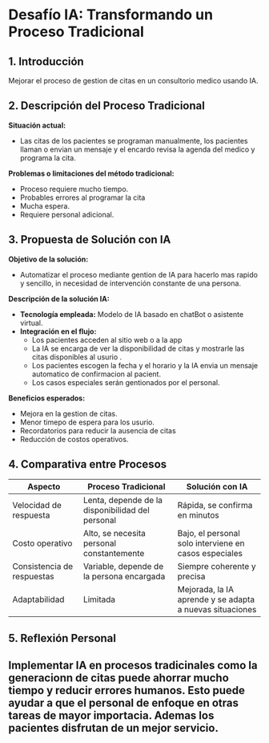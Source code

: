 # Desafío IA: Transformando un Proceso Tradicional

## 1. Introducción
Mejorar el proceso de gestion de citas en un consultorio medico usando IA.

## 2. Descripción del Proceso Tradicional
**Situación actual:**  
- Las citas de los pacientes se programan manualmente, los pacientes llaman o envian un mensaje y el encardo revisa la agenda del medico y programa la cita. 

**Problemas o limitaciones del método tradicional:**  
- Proceso requiere mucho tiempo.
- Probables errores al programar la cita
- Mucha espera. 
- Requiere personal adicional.

## 3. Propuesta de Solución con IA
**Objetivo de la solución:**  
- Automatizar el proceso mediante gention de IA para hacerlo mas rapido y sencillo, in necesidad de intervención constante de una persona.

**Descripción de la solución IA:**  
- **Tecnología empleada:** Modelo de IA basado en chatBot o asistente virtual.
- **Integración en el flujo:**
  - Los pacientes acceden al sitio web o a la app 
  - La IA se encarga de ver la disponibilidad de citas y mostrarle las citas disponibles al usurio .
  - Los pacientes escogen la fecha y el horario y la IA envia un mensaje automatico de confirmacion al pacient.
  - Los casos especiales serán gentionados por el personal.

**Beneficios esperados:**  
- Mejora en la gestion de citas.
- Menor timepo de espera para los usurio.
- Recordatorios para reducir la ausencia de citas
- Reducción de costos operativos.

## 4. Comparativa entre Procesos

| Aspecto                    | Proceso Tradicional                                              | Solución con IA                                                   |
|----------------------------|------------------------------------------------------------------|-------------------------------------------------------------------|
| Velocidad de respuesta     | Lenta, depende de la disponibilidad del personal                | Rápida, se confirma en minutos                                    |
| Costo operativo            | Alto, se necesita personal constantemente                        | Bajo, el personal solo interviene en casos especiales             |
| Consistencia de respuestas | Variable, depende de la persona encargada                        | Siempre coherente y precisa                                       |
| Adaptabilidad              | Limitada                                                         | Mejorada, la IA aprende y se adapta a nuevas situaciones          |


## 5. Reflexión Personal

Implementar IA en procesos tradicinales como la generacionn de citas puede ahorrar mucho tiempo y reducir errores humanos. Esto puede ayudar a que el personal de enfoque en otras tareas de mayor importacia. Ademas los pacientes disfrutan de un mejor servicio.
---
